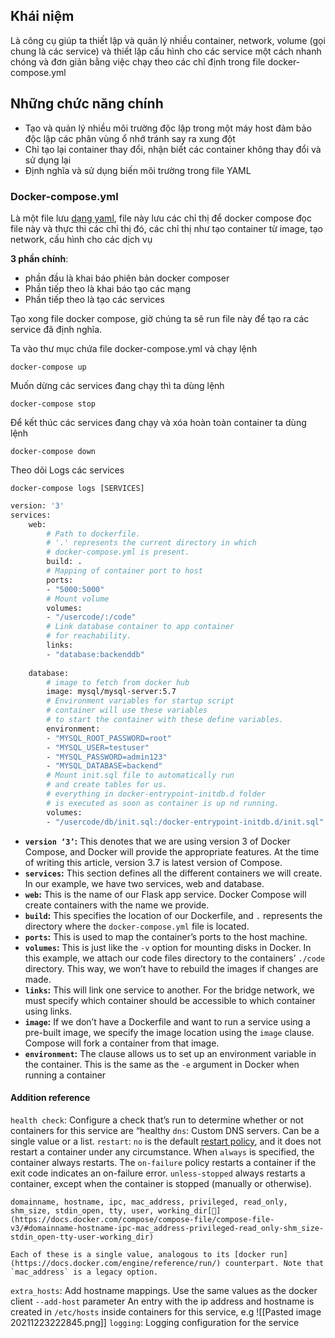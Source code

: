 ## Khái niệm
Là công cụ giúp ta thiết lập và quản lý nhiều container, network, volume (gọi chung là các service) và thiết lập cấu hình cho các service một cách nhanh chóng và đơn giản bằng việc chạy theo các chỉ định trong file docker-compose.yml
## Những chức năng chính
-   Tạo và quản lý nhiều môi trường độc lập trong một máy host đảm bảo độc lập các phân vùng ổ nhớ tránh say ra xung đột
-   Chỉ tạo lại container thay đổi, nhận biết các container không thay đổi và sử dụng lại
-   Định nghĩa và sử dụng biến môi trường trong file YAML
### Docker-compose.yml
Là một file lưu [dạng yaml](https://en.wikipedia.org/wiki/YAML), file này lưu các chỉ thị để docker compose đọc file này và thực thi các chỉ thị đó, các chỉ thị như tạo container từ image, tạo network, cấu hình cho các dịch vụ

**3 phần chính**: 
- phần đầu là khai báo phiên bản docker composer
- Phần tiếp theo là khai báo tạo các mạng
- Phần tiếp theo là tạo các services

Tạo xong file docker compose, giờ chúng ta sẽ run file này để tạo ra các service đã định nghĩa.

Ta vào thư mục chứa file docker-compose.yml và chạy lệnh

`docker-compose up`

Muốn dừng các services đang chạy thì ta dùng lệnh

`docker-compose stop`

Để kết thúc các services đang chạy và xóa hoàn toàn container ta dùng lệnh

`docker-compose down`

Theo dõi Logs các services

`docker-compose logs [SERVICES]`

```bash
version: '3'
services:
	web:
		# Path to dockerfile.
		# '.' represents the current directory in which
		# docker-compose.yml is present.
		build: .
		# Mapping of container port to host
		ports:
		- "5000:5000"
		# Mount volume
		volumes:
		- "/usercode/:/code"
		# Link database container to app container
		# for reachability.
		links:
		- "database:backenddb"
		
	database:
		# image to fetch from docker hub
		image: mysql/mysql-server:5.7
		# Environment variables for startup script
		# container will use these variables
		# to start the container with these define variables.
		environment:
		- "MYSQL_ROOT_PASSWORD=root"
		- "MYSQL_USER=testuser"
		- "MYSQL_PASSWORD=admin123"
		- "MYSQL_DATABASE=backend"
		# Mount init.sql file to automatically run
		# and create tables for us.
		# everything in docker-entrypoint-initdb.d folder
		# is executed as soon as container is up nd running.
		volumes:
		- "/usercode/db/init.sql:/docker-entrypoint-initdb.d/init.sql"
```

-   **`version ‘3’`:** This denotes that we are using version 3 of Docker Compose, and Docker will provide the appropriate features. At the time of writing this article, version 3.7 is latest version of Compose.
-   **`services`:** This section defines all the different containers we will create. In our example, we have two services, web and database.   
-   **`web`:** This is the name of our Flask app service. Docker Compose will create containers with the name we provide.   
-   **`build`:** This specifies the location of our Dockerfile, and `.` represents the directory where the `docker-compose.yml` file is located.
-   **`ports`:** This is used to map the container’s ports to the host machine.    
-   **`volumes`:** This is just like the `-v` option for mounting disks in Docker. In this example, we attach our code files directory to the containers’ `./code` directory. This way, we won’t have to rebuild the images if changes are made.    
-   **`links`:** This will link one service to another. For the bridge network, we must specify which container should be accessible to which container using links.    
-   **`image`:** If we don’t have a Dockerfile and want to run a service using a pre-built image, we specify the image location using the `image` clause. Compose will fork a container from that image.  
-   **`environment`:** The clause allows us to set up an environment variable in the container. This is the same as the `-e` argument in Docker when running a container

#### Addition reference
`health check`: Configure a check that’s run to determine whether or not containers for this service are “healthy
`dns`: Custom DNS servers. Can be a single value or a list.
`restart`: `no` is the default [restart policy](https://docs.docker.com/config/containers/start-containers-automatically/#use-a-restart-policy), and it does not restart a container under any circumstance. When `always` is specified, the container always restarts. The `on-failure` policy restarts a container if the exit code indicates an on-failure error. `unless-stopped` always restarts a container, except when the container is stopped (manually or otherwise).
``` 
domainname, hostname, ipc, mac_address, privileged, read_only, shm_size, stdin_open, tty, user, working_dir[🔗](https://docs.docker.com/compose/compose-file/compose-file-v3/#domainname-hostname-ipc-mac_address-privileged-read_only-shm_size-stdin_open-tty-user-working_dir)

Each of these is a single value, analogous to its [docker run](https://docs.docker.com/engine/reference/run/) counterpart. Note that `mac_address` is a legacy option.
```
`extra_hosts`: Add hostname mappings. Use the same values as the docker client `--add-host` parameter
An entry with the ip address and hostname is created in `/etc/hosts` inside containers for this service, e.g
![[Pasted image 20211223222845.png]]
`logging`: Logging configuration for the service
